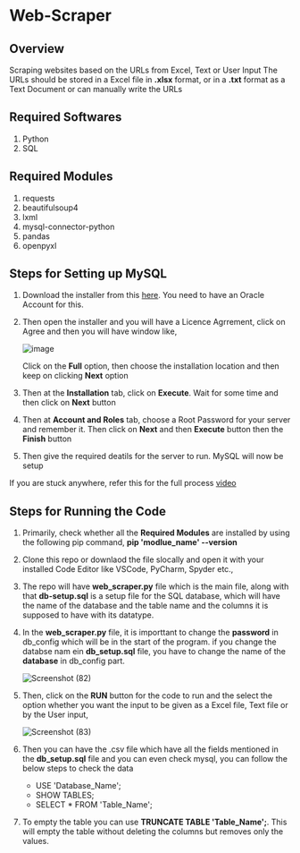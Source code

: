 # Web-Scraper

## Overview
Scraping websites based on the URLs from Excel, Text or User Input
The URLs should be stored in a Excel file in **.xlsx** format, or in a **.txt** format as a Text Document or can manually write the URLs

## Required Softwares
1. Python
2. SQL

## Required Modules
1. requests
2. beautifulsoup4
3. lxml
4. mysql-connector-python
5. pandas
6. openpyxl

## Steps for Setting up MySQL
1. Download the installer from this [here](https://dev.mysql.com/get/Downloads/MySQLInstaller/mysql-documents-8.0.38.msi). You need to have an Oracle Account for this.
2. Then open the installer and you will have a Licence Agrrement, click on Agree and then you will have window like,

   ![image](https://github.com/Shashank-okrms/Web-Scraper/assets/96413845/3c96dd40-80fe-4360-a5a0-0c126adb019e)

    Click on the **Full** option, then choose the installation location and then keep on clicking **Next** option
3. Then at the **Installation** tab, click on **Execute**. Wait for some time and then click on **Next** button
4. Then at **Account and Roles** tab, choose a Root Password for your server and remember it. Then click on **Next** and then **Execute** button then the **Finish** button
5. Then give the required deatils for the server to run. MySQL will now be setup

If you are stuck anywhere, refer this for the full process [video](https://www.youtube.com/watch?v=GIRcpjg-3Eg)

## Steps for Running the Code
1. Primarily, check whether all the **Required Modules** are installed by using the following pip command, **pip 'modlue_name' --version**
2. Clone this repo or downlaod the file slocally and open it with your installed Code Editor like VSCode, PyCharm, Spyder etc.,
3. The repo will have **web_scraper.py** file which is the main file, along with that **db-setup.sql** is a setup file for the SQL database, which will have the name of the database and the table name and the columns it is supposed to have with its datatype.
4. In the **web_scraper.py** file, it is importtant to change the **password** in db_config which will be in the start of the program. if you change the databse nam ein **db_setup.sql** file, you have to change the name of the **database** in db_config part.

    ![Screenshot (82)](https://github.com/Shashank-okrms/Web-Scraper/assets/96413845/3cda08d1-1c9a-482f-a1b6-5b3606adeb87)

5. Then, click on the **RUN** button for the code to run and the select the option whether you want the input to be given as a Excel file, Text file or by the User input,

    ![Screenshot (83)](https://github.com/Shashank-okrms/Web-Scraper/assets/96413845/e3f19e68-f988-4a12-9620-97c52383af3b)

6. Then you can have the .csv file which have all the fields mentioned in the **db_setup.sql** file and you can even check mysql, you can follow the below steps to check the data
   - USE 'Database_Name';
   - SHOW TABLES;
   - SELECT * FROM 'Table_Name';
7. To empty the table you can use **TRUNCATE TABLE 'Table_Name';**. This will empty the table without deleting the columns but removes only the values.
